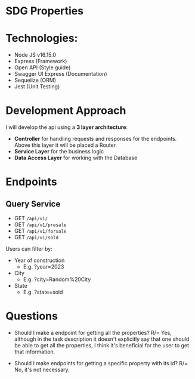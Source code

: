 # SDG Properties

# Technologies:

- Node JS v16.15.0
- Express (Framework)
- Open API (Style guide)
- Swagger UI Express (Documentation)
- Sequelize (ORM)
- Jest (Unit Testing)

# Development Approach

I will develop the api using a **3 layer architecture**:

- **Controller** for handling requests and responses for the endpoints. Above this layer it will be placed a Router.
- **Service Layer** for the business logic
- **Data Access Layer** for working with the Database

# Endpoints
## Query Service
- GET `/api/v1/`
- GET `/api/v1/presale`
- GET `/api/v1/forsale`
- GET `/api/v1/sold`

Users can filter by:
- Year of construction
    - E.g. ?year=2023
- City
    - E.g. ?city=Random%20City
- State
    - E.g. ?state=sold

# Questions

- Should I make a endpoint for getting all the properties?
R/= Yes, although in the task description it doesn't explicitly say that one should be able to get all the properties, I think it's beneficial for the user to get that information.

- Should I make endpoints for getting a specific property with its id?
R/= No, it's not necessary.